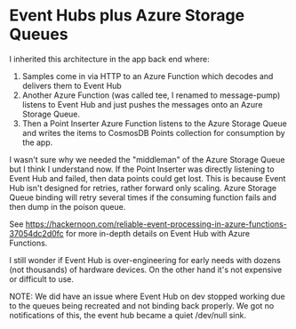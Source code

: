 # Event Hubs plus Azure Storage Queues

I inherited this architecture in the app back end where:

1. Samples come in via HTTP to an Azure Function which decodes and delivers them to Event Hub
2. Another Azure Function (was called tee, I renamed to message-pump) listens to Event Hub
   and just pushes the messages onto an Azure Storage Queue.
3. Then a Point Inserter Azure Function listens to the Azure Storage Queue and writes
   the items to CosmosDB Points collection for consumption by the app.

I wasn't sure why we needed the "middleman" of the Azure Storage Queue but I think I understand now.
If the Point Inserter was directly listening to Event Hub and failed, then data points could get lost.
This is because Event Hub isn't designed for retries, rather forward only scaling.
Azure Storage Queue binding will retry several times if the consuming function fails and then dump in the poison queue.

See https://hackernoon.com/reliable-event-processing-in-azure-functions-37054dc2d0fc for more in-depth
details on Event Hub with Azure Functions.

I still wonder if Event Hub is over-engineering for early needs with dozens (not thousands) of hardware devices.
On the other hand it's not expensive or difficult to use.

NOTE: We did have an issue where Event Hub on dev stopped working due to the queues being recreated
and not binding back properly. We got no notifications of this, the event hub became a quiet /dev/null sink.
